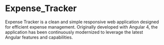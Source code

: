 # Expense_Tracker
Expense Tracker is a clean and simple responsive web application designed for efficient expense management. Originally developed with Angular 4, the application has been continuously modernized to leverage the latest Angular features and capabilities.
